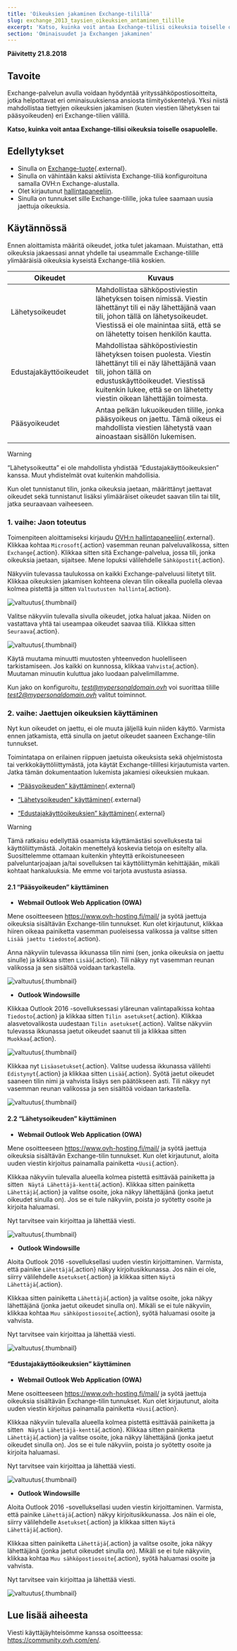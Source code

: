 ```yaml
---
title: 'Oikeuksien jakaminen Exchange-tilillä'
slug: exchange_2013_taysien_oikeuksien_antaminen_tilille
excerpt: 'Katso, kuinka voit antaa Exchange-tilisi oikeuksia toiselle osapuolelle'
section: 'Ominaisuudet ja Exchangen jakaminen'
---
```


**Päivitetty 21.8.2018**

## Tavoite

Exchange-palvelun avulla voidaan hyödyntää yrityssähköpostiosoitteita, jotka helpottavat eri ominaisuuksiensa ansiosta tiimityöskentelyä. Yksi niistä mahdollistaa tiettyjen oikeuksien jakamisen (kuten viestien lähetyksen tai pääsyoikeuden) eri Exchange-tilien välillä.

**Katso, kuinka voit antaa Exchange-tilisi oikeuksia toiselle osapuolelle.**

## Edellytykset

- Sinulla on [Exchange-tuote](https://www.ovh-hosting.fi/sahkopostit/){.external}.
- Sinulla on vähintään kaksi aktiivista Exchange-tiliä konfiguroituna samalla OVH:n Exchange-alustalla.
- Olet kirjautunut [hallintapaneeliin](https://www.ovh.com/auth/?action=gotomanager).
- Sinulla on tunnukset sille Exchange-tilille, joka tulee saamaan uusia jaettuja oikeuksia.

## Käytännössä

Ennen aloittamista määritä oikeudet, jotka tulet jakamaan. Muistathan, että oikeuksia jakaessasi annat yhdelle tai useammalle Exchange-tilille ylimääräisiä oikeuksia kyseistä Exchange-tiliä koskien.

|Oikeudet|Kuvaus|
|---|---|
|Lähetysoikeudet|Mahdollistaa sähköpostiviestin lähetyksen toisen nimissä. Viestin lähettänyt tili ei näy lähettäjänä vaan tili, johon tällä on lähetysoikeudet. Viestissä ei ole mainintaa siitä, että se on lähetetty toisen henkilön kautta.|
|Edustajakäyttöoikeudet|Mahdollistaa sähköpostiviestin lähetyksen toisen puolesta. Viestin lähettänyt tili ei näy lähettäjänä vaan tili, johon tällä on edustuskäyttöoikeudet. Viestissä kuitenkin lukee, että se on lähetetty viestin oikean lähettäjän toimesta.|
|Pääsyoikeudet|Antaa pelkän lukuoikeuden tilille, jonka pääsyoikeus on jaettu. Tämä oikeus ei mahdollista viestien lähetystä vaan ainoastaan sisällön lukemisen.|

> [!warning]
>
> “Lähetysoikeutta” ei ole mahdollista yhdistää “Edustajakäyttöoikeuksien” kanssa. Muut yhdistelmät ovat kuitenkin mahdollisia.
> 

Kun olet tunnistanut tilin, jonka oikeuksia jaetaan, määrittänyt jaettavat oikeudet sekä tunnistanut lisäksi ylimääräiset oikeudet saavan tilin tai tilit, jatka seuraavaan vaiheeseen.

### 1\. vaihe: Jaon toteutus

Toimenpiteen aloittamiseksi kirjaudu [OVH:n hallintapaneeliin](https://www.ovh.com/auth/?action=gotomanager){.external}. Klikkaa kohtaa `Microsoft`{.action} vasemman reunan palveluvalikossa, sitten `Exchange`{.action}. Klikkaa sitten sitä Exchange-palvelua, jossa tili, jonka oikeuksia jaetaan, sijaitsee. Mene lopuksi välilehdelle `Sähköpostit`{.action}.

Näkyviin tulevassa taulukossa on kaikki Exchange-palveluusi liitetyt tilit. Klikkaa oikeuksien jakamisen kohteena olevan tilin oikealla puolella olevaa kolmea pistettä ja sitten `Valtuutusten hallinta`{.action}.

![valtuutus](images/delegation-step1.png){.thumbnail}

Valitse näkyviin tulevalla sivulla oikeudet, jotka haluat jakaa. Niiden on vastattava yhtä tai useampaa oikeudet saavaa tiliä. Klikkaa sitten `Seuraava`{.action}.

![valtuutus](images/delegation-step2.png){.thumbnail}

Käytä muutama minuutti muutosten yhteenvedon huolelliseen tarkistamiseen. Jos kaikki on kunnossa, klikkaa `Vahvista`{.action}. Muutaman minuutin kuluttua jako luodaan palvelimillamme.

Kun jako on konfiguroitu, *test@mypersonaldomain.ovh* voi suorittaa tilille *test2@mypersonaldomain.ovh* valitut toiminnot.

### 2\. vaihe: Jaettujen oikeuksien käyttäminen

Nyt kun oikeudet on jaettu, ei ole muuta jäljellä kuin niiden käyttö. Varmista ennen jatkamista, että sinulla on jaetut oikeudet saaneen Exchange-tilin tunnukset.

Toimintatapa on erilainen riippuen jaetuista oikeuksista sekä ohjelmistosta tai verkkokäyttöliittymästä, jota käytät Exchange-tilillesi kirjautumista varten. Jatka tämän dokumentaation lukemista jakamiesi oikeuksien mukaan.

- [“Pääsyoikeuden” käyttäminen](https://docs.ovh.com/fi/microsoft-collaborative-solutions/exchange_2013_taysien_oikeuksien_antaminen_tilille/#21-paasyoikeuden-kayttaminen){.external}

- [“Lähetysoikeuden” käyttäminen](https://docs.ovh.com/fi/microsoft-collaborative-solutions/exchange_2013_taysien_oikeuksien_antaminen_tilille/#22-lahetysoikeuden-kayttaminen){.external}

- [“Edustajakäyttöoikeuksien” käyttäminen](https://docs.ovh.com/fi/microsoft-collaborative-solutions/exchange_2013_taysien_oikeuksien_antaminen_tilille/#23-edustajakayttoikeuksien-kayttaminen){.external}

> [!warning]
>
> Tämä ratkaisu edellyttää osaamista käyttämästäsi sovelluksesta tai käyttöliittymästä. Joitakin menettelyä koskevia tietoja on esitelty alla. Suosittelemme ottamaan kuitenkin yhteyttä erikoistuneeseen palveluntarjoajaan ja/tai sovelluksen tai käyttöliittymän kehittäjään, mikäli kohtaat hankaluuksia. Me emme voi tarjota avustusta asiassa.
>

#### 2.1 “Pääsyoikeuden” käyttäminen

- **Webmail Outlook Web Application (OWA)**

Mene osoitteeseen <https://www.ovh-hosting.fi/mail/> ja syötä jaettuja oikeuksia sisältävän Exchange-tilin tunnukset. Kun olet kirjautunut, klikkaa hiiren oikeaa painiketta vasemman puoleisessa valikossa ja valitse sitten `Lisää jaettu tiedosto`{.action}.

Anna näkyviin tulevassa ikkunassa tilin nimi (sen, jonka oikeuksia on jaettu sinulle) ja klikkaa sitten `Lisää`{.action}. Tili näkyy nyt vasemman reunan valikossa ja sen sisältöä voidaan tarkastella.

![valtuutus](images/delegation-step3.png){.thumbnail}

- **Outlook Windowsille**

Klikkaa Outlook 2016 -sovelluksessasi yläreunan valintapalkissa kohtaa `Tiedosto`{.action} ja klikkaa sitten `Tilin asetukset`{.action}. Klikkaa alasvetovalikosta uudestaan `Tilin asetukset`{.action}. Valitse näkyviin tulevassa ikkunassa jaetut oikeudet saanut tili ja klikkaa sitten `Muokkaa`{.action}. 

![valtuutus](images/delegation-step4.png){.thumbnail}

Klikkaa nyt `Lisäasetukset`{.action}. Valitse uudessa ikkunassa välilehti `Edistynyt`{.action} ja klikkaa sitten `Lisää`{.action}. Syötä jaetut oikeudet saaneen tilin nimi ja vahvista lisäys sen päätökseen asti. Tili näkyy nyt vasemman reunan valikossa ja sen sisältöä voidaan tarkastella.

![valtuutus](images/delegation-step5.png){.thumbnail}

#### 2.2 “Lähetysoikeuden” käyttäminen

- **Webmail Outlook Web Application (OWA)**

Mene osoitteeseen <https://www.ovh-hosting.fi/mail/> ja syötä jaettuja oikeuksia sisältävän Exchange-tilin tunnukset. Kun olet kirjautunut, aloita uuden viestin kirjoitus painamalla painiketta `+Uusi`{.action}.

Klikkaa näkyviin tulevalla alueella kolmea pistettä esittävää painiketta ja sitten ` Näytä Lähettäjä-kenttä`{.action}. Klikkaa sitten painiketta `Lähettäjä`{.action} ja valitse osoite, joka näkyy lähettäjänä (jonka jaetut oikeudet sinulla on). Jos se ei tule näkyviin, poista jo syötetty osoite ja kirjoita haluamasi. 

Nyt tarvitsee vain kirjoittaa ja lähettää viesti. 

![valtuutus](images/delegation-step6.png){.thumbnail}

- **Outlook Windowsille**

Aloita Outlook 2016 -sovelluksellasi uuden viestin kirjoittaminen. Varmista, että painike `Lähettäjä`{.action} näkyy kirjoitusikkunassa. Jos näin ei ole, siirry välilehdelle `Asetukset`{.action} ja klikkaa sitten `Näytä Lähettäjä`{.action}.

Klikkaa sitten painiketta `Lähettäjä`{.action} ja valitse osoite, joka näkyy lähettäjänä (jonka jaetut oikeudet sinulla on). Mikäli se ei tule näkyviin, klikkaa kohtaa `Muu sähköpostiosoite`{.action}, syötä haluamasi osoite ja vahvista. 

Nyt tarvitsee vain kirjoittaa ja lähettää viesti. 

![valtuutus](images/delegation-step7.png){.thumbnail}

#### “Edustajakäyttöoikeuksien” käyttäminen

- **Webmail Outlook Web Application (OWA)**

Mene osoitteeseen <https://www.ovh-hosting.fi/mail/> ja syötä jaettuja oikeuksia sisältävän Exchange-tilin tunnukset. Kun olet kirjautunut, aloita uuden viestin kirjoitus painamalla painiketta `+Uusi`{.action}.

Klikkaa näkyviin tulevalla alueella kolmea pistettä esittävää painiketta ja sitten ` Näytä Lähettäjä-kenttä`{.action}. Klikkaa sitten painiketta `Lähettäjä`{.action} ja valitse osoite, joka näkyy lähettäjänä (jonka jaetut oikeudet sinulla on). Jos se ei tule näkyviin, poista jo syötetty osoite ja kirjoita haluamasi. 

Nyt tarvitsee vain kirjoittaa ja lähettää viesti. 

![valtuutus](images/delegation-step6.png){.thumbnail}

- **Outlook Windowsille**

Aloita Outlook 2016 -sovelluksellasi uuden viestin kirjoittaminen. Varmista, että painike `Lähettäjä`{.action} näkyy kirjoitusikkunassa. Jos näin ei ole, siirry välilehdelle `Asetukset`{.action} ja klikkaa sitten `Näytä Lähettäjä`{.action}.

Klikkaa sitten painiketta `Lähettäjä`{.action} ja valitse osoite, joka näkyy lähettäjänä (jonka jaetut oikeudet sinulla on). Mikäli se ei tule näkyviin, klikkaa kohtaa `Muu sähköpostiosoite`{.action}, syötä haluamasi osoite ja vahvista. 

Nyt tarvitsee vain kirjoittaa ja lähettää viesti. 

![valtuutus](images/delegation-step7.png){.thumbnail}

## Lue lisää aiheesta

Viesti käyttäjäyhteisömme kanssa osoitteessa: <https://community.ovh.com/en/>.